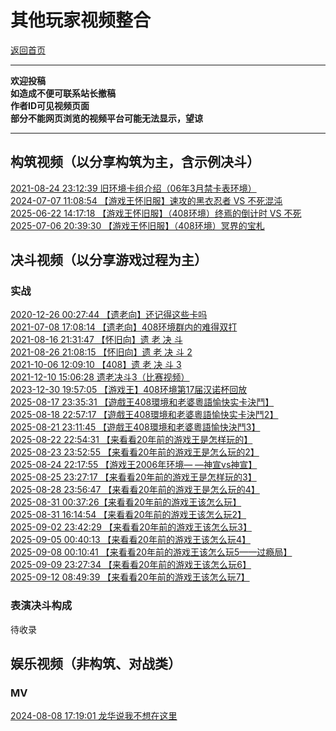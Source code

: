 # 其他玩家视频整合

[返回首页](../../index.html)  

---

**欢迎投稿**  
**如造成不便可联系站长撤稿**  
**作者ID可见视频页面**  
**部分不能网页浏览的视频平台可能无法显示，望谅**

---

## 构筑视频（以分享构筑为主，含示例决斗）

[2021-08-24 23:12:39 旧环境卡组介绍（06年3月禁卡表环境）](https://www.bilibili.com/video/BV1Ny4y1G7kw/)  
[2024-07-07 11:08:54 【游戏王怀旧服】速攻的黑衣忍者 VS 不死混沌](https://www.bilibili.com/video/BV1RYhUeYEe6/)  
[2025-06-22 14:17:18 【游戏王怀旧服】（408环境）终焉的倒计时 VS 不死](https://www.bilibili.com/video/BV1vqNXziEYR/)  
[2025-07-06 20:39:30 【游戏王怀旧服】（408环境）冥界的宝札](https://www.bilibili.com/video/BV19J3izvEqK/)  

## 决斗视频（以分享游戏过程为主）

### 实战

[2020-12-26 00:27:44 【遗老向】还记得这些卡吗](https://www.bilibili.com/video/BV1BK4y1V7gA/)  
[2021-07-08 17:08:14 【遗老向】408环境群内的难得双打](https://www.bilibili.com/video/BV1dv411J789/)  
[2021-08-16 21:31:47 【怀旧向】遗 老 决 斗](https://www.bilibili.com/video/BV1Uo4y1U7TX/)  
[2021-08-26 21:08:15 【怀旧向】遗 老 决 斗 2](https://www.bilibili.com/video/BV13Q4y117rw/)  
[2021-10-06 12:09:10 【408】遗 老 决 斗 3](https://www.bilibili.com/video/BV1s34y1U7nJ/)  
[2021-12-10 15:06:28 遗老决斗3（比赛视频）](https://www.bilibili.com/video/BV1QL41177PW/)  
[2023-12-30 19:57:05 【游戏王】408环境第17届汉诺杯回放](https://www.bilibili.com/video/BV1aC4y1N7mK/)  
[2025-08-17 23:35:31 【遊戲王408環境和老婆粵語愉快实卡決鬥】](https://www.bilibili.com/video/BV1hiYyzGEYL/)  
[2025-08-18 22:57:17 【遊戲王408環境和老婆粵語愉快实卡決鬥2】](https://www.bilibili.com/video/BV1M2YxzXEUj/)  
[2025-08-21 23:11:45 【遊戲王408環境和老婆粵語愉快決鬥3】](https://www.bilibili.com/video/BV1a2YXzqEqU/)  
[2025-08-22 22:54:31 【来看看20年前的游戏王是怎样玩的】](https://www.bilibili.com/video/BV14ueazKEgJ/)  
[2025-08-23 23:52:55 【来看看20年前的游戏王是怎么玩的2】](https://www.bilibili.com/video/BV1RxezzqEdD/)  
[2025-08-24 22:17:55 【游戏王2006年环境— —神宣vs神宣】](https://www.bilibili.com/video/BV1poenzeE21/)  
[2025-08-25 23:27:17 【来看看20年前的游戏王是怎样玩的3】](https://www.bilibili.com/video/BV1NaedzzErH/)  
[2025-08-28 23:56:47 【来看看20年前的游戏王是怎么玩的4】](https://www.bilibili.com/video/BV1U4h2zuE7s/)  
[2025-08-31 00:37:26【来看看20年前的游戏王该怎么玩】](https://www.bilibili.com/video/BV1PnhBzGEHd/)  
[2025-08-31 16:14:54 【来看看20年前的游戏王该怎么玩2】](https://www.bilibili.com/video/BV1xFaVzkEKK/)  
[2025-09-02 23:42:29 【来看看20年前的游戏王该怎么玩3】](https://www.bilibili.com/video/BV1RbaKzzEBS/)  
[2025-09-05 00:40:13 【来看看20年前的游戏王该怎么玩4】](https://www.bilibili.com/video/BV1aQaUz9Ex5/)  
[2025-09-08 00:10:41 【来看看20年前的游戏王该怎么玩5——过瘾局】](https://www.bilibili.com/video/BV1kJYjzJEo5/)  
[2025-09-09 23:27:34 【来看看20年前的游戏王该怎么玩6】](https://www.bilibili.com/video/BV1ZXH1zFEtA/)  
[2025-09-12 08:49:39 【来看看20年前的游戏王该怎么玩7】](https://www.bilibili.com/video/BV1WmHBznEMj/)  

### 表演决斗构成

待收录

## 娱乐视频（非构筑、对战类）

### MV

[2024-08-08 17:19:01 龙华说我不想在这里](https://www.bilibili.com/video/BV1VvY4e6EH3/)  